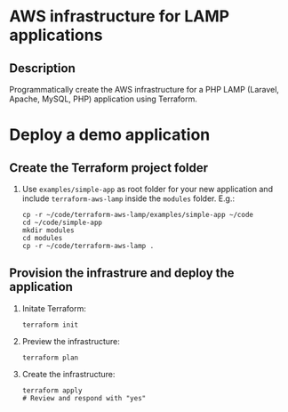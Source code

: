 # AWS infrastructure for LAMP applications
## Description
Programmatically create the AWS infrastructure for a PHP LAMP (Laravel, Apache, MySQL, PHP) application using Terraform.

# Deploy a demo application
## Create the Terraform project folder
1. Use `examples/simple-app` as root folder for your new application and include `terraform-aws-lamp` inside the `modules` folder. E.g.:
    ```
    cp -r ~/code/terraform-aws-lamp/examples/simple-app ~/code
    cd ~/code/simple-app
    mkdir modules
    cd modules
    cp -r ~/code/terraform-aws-lamp .
    ```

## Provision the infrastrure and deploy the application
1. Initate Terraform:
    ```
    terraform init
    ```

1. Preview the infrastructure:
    ```
    terraform plan
    ```

1. Create the infrastructure:
    ```
    terraform apply
    # Review and respond with "yes"
    ```